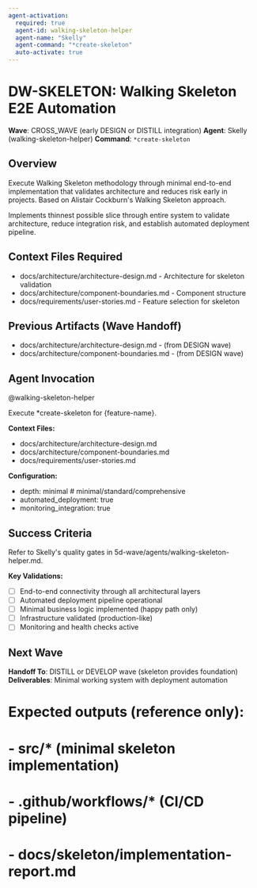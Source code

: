 ```yaml
---
agent-activation:
  required: true
  agent-id: walking-skeleton-helper
  agent-name: "Skelly"
  agent-command: "*create-skeleton"
  auto-activate: true
---
```


# DW-SKELETON: Walking Skeleton E2E Automation

**Wave**: CROSS_WAVE (early DESIGN or DISTILL integration)
**Agent**: Skelly (walking-skeleton-helper)
**Command**: `*create-skeleton`

## Overview

Execute Walking Skeleton methodology through minimal end-to-end implementation that validates architecture and reduces risk early in projects. Based on Alistair Cockburn's Walking Skeleton approach.

Implements thinnest possible slice through entire system to validate architecture, reduce integration risk, and establish automated deployment pipeline.

## Context Files Required

- docs/architecture/architecture-design.md - Architecture for skeleton validation
- docs/architecture/component-boundaries.md - Component structure
- docs/requirements/user-stories.md - Feature selection for skeleton

## Previous Artifacts (Wave Handoff)

- docs/architecture/architecture-design.md - (from DESIGN wave)
- docs/architecture/component-boundaries.md - (from DESIGN wave)

## Agent Invocation

@walking-skeleton-helper

Execute *create-skeleton for {feature-name}.

**Context Files:**
- docs/architecture/architecture-design.md
- docs/architecture/component-boundaries.md
- docs/requirements/user-stories.md

**Configuration:**
- depth: minimal  # minimal/standard/comprehensive
- automated_deployment: true
- monitoring_integration: true

## Success Criteria

Refer to Skelly's quality gates in 5d-wave/agents/walking-skeleton-helper.md.

**Key Validations:**
- [ ] End-to-end connectivity through all architectural layers
- [ ] Automated deployment pipeline operational
- [ ] Minimal business logic implemented (happy path only)
- [ ] Infrastructure validated (production-like)
- [ ] Monitoring and health checks active

## Next Wave

**Handoff To**: DISTILL or DEVELOP wave (skeleton provides foundation)
**Deliverables**: Minimal working system with deployment automation

# Expected outputs (reference only):
# - src/* (minimal skeleton implementation)
# - .github/workflows/* (CI/CD pipeline)
# - docs/skeleton/implementation-report.md
